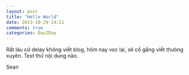 ```yaml
---
layout: post
title: "Hello World"
date: 2013-10-29 14:11
comments: true
categories: Day2Day
---
```

Rất lâu cứ delay không viết blog, hôm nay vọc lại, sẽ cố gắng viết thưòng xuyên. 
Test thử nội dung nào.

Sean